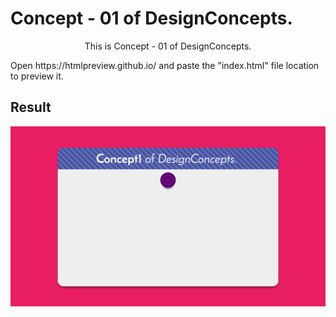 Concept - 01 of DesignConcepts.
==============================

<p align="center"> This is Concept - 01 of DesignConcepts. <p>
Open https://htmlpreview.github.io/ and paste the "index.html" file location to preview it.

Result
-----------
<p align="center">
  <img src="c01.png"/>
</p>
